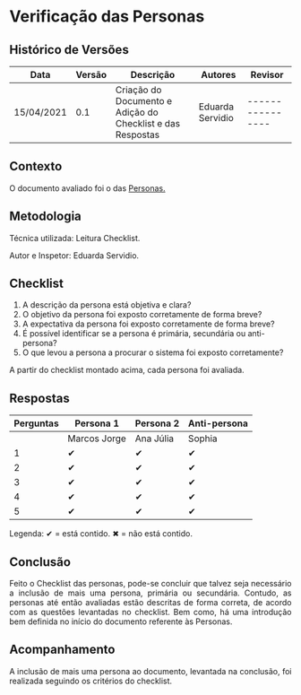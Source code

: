# Verificação das Personas

## Histórico de Versões

| Data       | Versão | Descrição                                                  | Autores          | Revisor          |
| ---------- | ------ | ---------------------------------------------------------- | ---------------- | ---------------- |
| 15/04/2021 | 0.1    | Criação do Documento e Adição do Checklist e das Respostas | Eduarda Servidio | ---------------- |

## Contexto

<p align="justify">O documento avaliado foi o das <a href="https://requisitos-de-software.github.io/2020.2-Meu-Gov.br/Elicitacao/Personas/">Personas.</a></p>

## Metodologia

<p align="justify">Técnica utilizada: Leitura Checklist.</p>
Autor e Inspetor: Eduarda Servidio.

## Checklist

1. A descrição da persona está objetiva e clara?
2. O objetivo da persona foi exposto corretamente de forma breve?
3. A expectativa da persona foi exposto corretamente de forma breve?
4. É possível identificar se a persona é primária, secundária ou anti-persona?
5. O que levou a persona a procurar o sistema foi exposto corretamente?

<p align="justify"> A partir do checklist montado acima, cada persona foi avaliada.</p>

## Respostas

| Perguntas | Persona 1    | Persona 2 | Anti-persona |
| --------- | ------------ | --------- | ------------ |
|           | Marcos Jorge | Ana Júlia | Sophia       |
| 1         | ✔            | ✔         | ✔            |
| 2         | ✔            | ✔         | ✔            |
| 3         | ✔            | ✔         | ✔            |
| 4         | ✔            | ✔         | ✔            |
| 5         | ✔            | ✔         | ✔            |

Legenda: ✔ = está contido. ✖ = não está contido.

## Conclusão

<p align="justify">Feito o Checklist das personas, pode-se concluir que talvez seja necessário
a inclusão de mais uma persona, primária ou secundária. Contudo, as personas até então avaliadas
estão descritas de forma correta, de acordo com as questões levantadas no checklist. Bem como,
há uma introdução bem definida no início do documento referente às Personas.</p>

## Acompanhamento

<p align="justify">A inclusão de mais uma persona ao documento, levantada na conclusão, foi realizada seguindo os critérios do checklist.</p>

